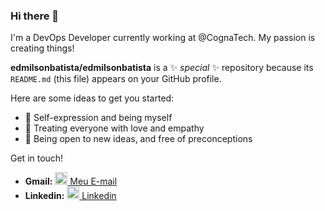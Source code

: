 ### Hi there 👋

I'm a DevOps Developer currently working at @CognaTech. My passion is creating things!


**edmilsonbatista/edmilsonbatista** is a ✨ _special_ ✨ repository because its `README.md` (this file) appears on your GitHub profile.

Here are some ideas to get you started:

- 🌟 Self-expression and being myself
- 💖 Treating everyone with love and empathy
- 📖 Being open to new ideas, and free of preconceptions

Get in touch!

- **Gmail:** [<img src="https://img.icons8.com/fluent/48/000000/gmail.png" width="20"/> Meu E-mail](mailto:edmilson.udi@gmail.com)
- **Linkedin:** [<img src="https://img.icons8.com/fluent/48/000000/gmail.png" width="20"/> Linkedin](https://www.linkedin.com/in/edmilson-batista/)
